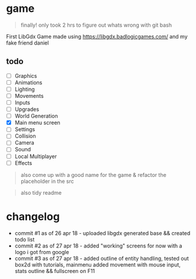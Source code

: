 # game
> finally! only took 2 hrs to figure out whats wrong with git bash

First LibGdx Game made using https://libgdx.badlogicgames.com/ and my fake friend daniel



## todo

- [ ] Graphics
- [ ] Animations
- [ ] Lighting
- [ ] Movements
- [ ] Inputs
- [ ] Upgrades
- [ ] World Generation
- [x] Main menu screen
- [ ] Settings
- [ ] Collision
- [ ] Camera
- [ ] Sound
- [ ] Local Multiplayer
- [ ] Effects

> also come up with a good name for the game & refactor the placeholder in the src

> also tidy readme

changelog
=====

- commit #1 as of 26 apr 18 - uploaded libgdx generated base && created todo list
- commit #2 as of 27 apr 18 - added "working" screens for now with a logo i got from google
- commit #3 as of 27 apr 18 - added outline of entity handling, tested out box2d with tutorials, mainmenu added movement with mouse input, stats outline && fullscreen on F11

